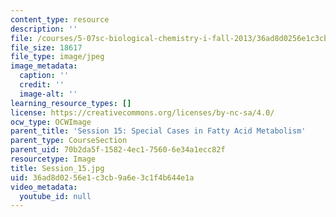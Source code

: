 ```yaml
---
content_type: resource
description: ''
file: /courses/5-07sc-biological-chemistry-i-fall-2013/36ad8d0256e1c3cb9a6e3c1f4b644e1a_Session_15.jpg
file_size: 18617
file_type: image/jpeg
image_metadata:
  caption: ''
  credit: ''
  image-alt: ''
learning_resource_types: []
license: https://creativecommons.org/licenses/by-nc-sa/4.0/
ocw_type: OCWImage
parent_title: 'Session 15: Special Cases in Fatty Acid Metabolism'
parent_type: CourseSection
parent_uid: 70b2da5f-1582-4ec1-7560-6e34a1ecc82f
resourcetype: Image
title: Session_15.jpg
uid: 36ad8d02-56e1-c3cb-9a6e-3c1f4b644e1a
video_metadata:
  youtube_id: null
---
```

